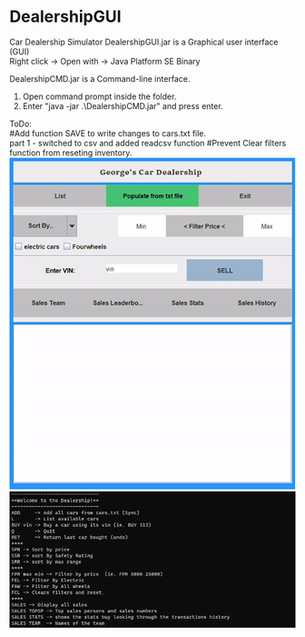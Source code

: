 # DealershipGUI
Car Dealership Simulator
DealershipGUI.jar is a Graphical user interface (GUI)  
Right click -> Open with -> Java Platform SE Binary

DealershipCMD.jar is a Command-line interface.
1) Open command prompt inside the folder.
2) Enter "java -jar .\DealershipCMD.jar" and press enter.

ToDo:  
#Add function SAVE to write changes to cars.txt file.  
part 1 - switched to csv and added readcsv function 
#Prevent Clear filters function from reseting inventory.  
![example](dealership.gif)
![example](dealercmd.jpeg)
